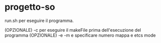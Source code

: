 # progetto-so

run.sh per eseguire il programma.

(OPZIONALE) -c per eseguire il makeFile prima dell'esecuzione del programma
(OPZIONALE) -e -m e specificare numero mappa e etcs mode